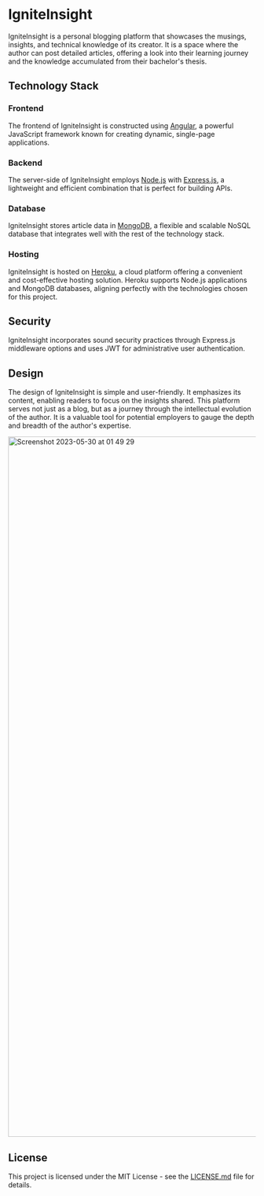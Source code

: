 # IgniteInsight

IgniteInsight is a personal blogging platform that showcases the musings, insights, and technical knowledge of its creator. It is a space where the author can post detailed articles, offering a look into their learning journey and the knowledge accumulated from their bachelor's thesis.

## Technology Stack

### Frontend

The frontend of IgniteInsight is constructed using [Angular](https://angular.io/), a powerful JavaScript framework known for creating dynamic, single-page applications.

### Backend

The server-side of IgniteInsight employs [Node.js](https://nodejs.org/) with [Express.js](https://expressjs.com/), a lightweight and efficient combination that is perfect for building APIs.

### Database

IgniteInsight stores article data in [MongoDB](https://www.mongodb.com/), a flexible and scalable NoSQL database that integrates well with the rest of the technology stack.

### Hosting

IgniteInsight is hosted on [Heroku](https://www.heroku.com/), a cloud platform offering a convenient and cost-effective hosting solution. Heroku supports Node.js applications and MongoDB databases, aligning perfectly with the technologies chosen for this project.

## Security

IgniteInsight incorporates sound security practices through Express.js middleware options and uses JWT for administrative user authentication.

## Design

The design of IgniteInsight is simple and user-friendly. It emphasizes its content, enabling readers to focus on the insights shared. This platform serves not just as a blog, but as a journey through the intellectual evolution of the author. It is a valuable tool for potential employers to gauge the depth and breadth of the author's expertise.

<img width="1425" alt="Screenshot 2023-05-30 at 01 49 29" src="https://github.com/Sandtory/IgniteInsight/assets/82057616/6907ac07-96c9-4351-ac05-370374b2d3ba">

## License

This project is licensed under the MIT License - see the [LICENSE.md](LICENSE.md) file for details.
